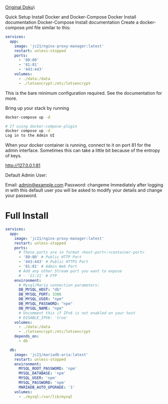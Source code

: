 [Original Doku](https://nginxproxymanager.com/guide/)\

Quick Setup
Install Docker and Docker-Compose
Docker Install documentation
Docker-Compose Install documentation
Create a docker-compose.yml file similar to this:
``` yml
services:
  app:
    image: 'jc21/nginx-proxy-manager:latest'
    restart: unless-stopped
    ports:
      - '80:80'
      - '81:81'
      - '443:443'
    volumes:
      - ./data:/data
      - ./letsencrypt:/etc/letsencrypt
```
This is the bare minimum configuration required. See the documentation for more.

Bring up your stack by running
```bash
docker-compose up -d

# If using docker-compose-plugin
docker compose up -d
Log in to the Admin UI
```
When your docker container is running, connect to it on port 81 for the admin interface. Sometimes this can take a little bit because of the entropy of keys.

http://127.0.0.1:81

Default Admin User:


Email:    admin@example.com
Password: changeme
Immediately after logging in with this default user you will be asked to modify your details and change your password.

# Full Install

``` yml
services:
  app:
    image: 'jc21/nginx-proxy-manager:latest'
    restart: unless-stopped
    ports:
      # These ports are in format <host-port>:<container-port>
      - '80:80' # Public HTTP Port
      - '443:443' # Public HTTPS Port
      - '81:81' # Admin Web Port
      # Add any other Stream port you want to expose
      # - '21:21' # FTP
    environment:
      # Mysql/Maria connection parameters:
      DB_MYSQL_HOST: "db"
      DB_MYSQL_PORT: 3306
      DB_MYSQL_USER: "npm"
      DB_MYSQL_PASSWORD: "npm"
      DB_MYSQL_NAME: "npm"
      # Uncomment this if IPv6 is not enabled on your host
      # DISABLE_IPV6: 'true'
    volumes:
      - ./data:/data
      - ./letsencrypt:/etc/letsencrypt
    depends_on:
      - db

  db:
    image: 'jc21/mariadb-aria:latest'
    restart: unless-stopped
    environment:
      MYSQL_ROOT_PASSWORD: 'npm'
      MYSQL_DATABASE: 'npm'
      MYSQL_USER: 'npm'
      MYSQL_PASSWORD: 'npm'
      MARIADB_AUTO_UPGRADE: '1'
    volumes:
      - ./mysql:/var/lib/mysql
```
